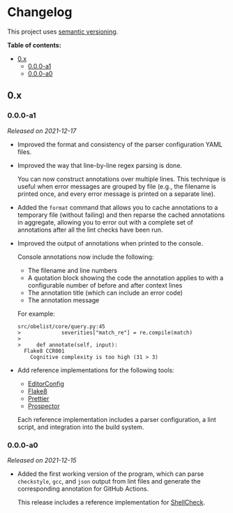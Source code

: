 # Changelog

This project uses [semantic versioning][semver].

**Table of contents:**

- [0.x](#0x)
  - [0.0.0-a1](#000-a1)
  - [0.0.0-a0](#000-a0)

[semver]: https://semver.org/

<!--

## Unreleased

- Added the `OBELIST_NO_ERROR` environment variable.

  If you set the `OBELIST_NO_ERROR` environment variable to `true`, the `obelist` command will ignore the `--error-on` option and never exit with an error.

- Added reference implementations for the following tools:

  - [Black][black]
  - [cSpell][cspell]
  - [Lintspaces][lintspaces]
  - [Lychee][lychee]
  - [markdown-link-check][mlc]
  - [MarkdownLint][markdownlint]
  - [Misspell][misspell]
  - [proselint][proselint]
  - [reorder-python-imports][py-imports]
  - [shfmt][shfmt]
  - [Whitespace Total Fixer][wtf]
  - [woke][woke]
  - [yamllint][yamllint]

  Each reference implementation includes a parser configuration, a lint script, and integration into the build system.

-->

## 0.x

### 0.0.0-a1

_Released on 2021-12-17_

- Improved the format and consistency of the parser configuration YAML files.

- Improved the way that line-by-line regex parsing is done.

  You can now construct annotations over multiple lines. This technique is useful when error messages are grouped by file (e.g., the filename is printed once, and every error message is printed on a separate line).

- Added the `format` command that allows you to cache annotations to a temporary file (without failing) and then reparse the cached annotations in aggregate, allowing you to error out with a complete set of annotations after all the lint checks have been run.

- Improved the output of annotations when printed to the console.

  Console annotations now include the following:

  - The filename and line numbers
  - A quotation block showing the code the annotation applies to with a configurable number of before and after context lines
  - The annotation title (which can include an error code)
  - The annotation message

  For example:

  ```text
  src/obelist/core/query.py:45
  >             severities["match_re"] = re.compile(match)
  >
  >     def annotate(self, input):
    Flake8 CCR001
      Cognitive complexity is too high (31 > 3)
  ```

- Add reference implementations for the following tools:

  - [EditorConfig][editorconfig]
  - [Flake8][flake8]
  - [Prettier][prettier]
  - [Prospector][prospector]

  Each reference implementation includes a parser configuration, a lint script, and integration into the build system.

### 0.0.0-a0

_Released on 2021-12-15_

- Added the first working version of the program, which can parse `checkstyle`, `gcc`, and `json` output from lint files and generate the corresponding annotation for GitHub Actions.

  This release includes a reference implementation for [ShellCheck][shellcheck].

[black]: https://black.readthedocs.io/en/stable/index.html
[cspell]: https://cspell.org/
[editorconfig]: https://editorconfig.org/
[flake8]: https://flake8.pycqa.org/en/latest/
[lintspaces]: https://github.com/evanshortiss/lintspaces-cli
[lychee]: https://github.com/lycheeverse/lychee
[markdownlint]: https://github.com/igorshubovych/markdownlint-cli
[misspell]: https://github.com/client9/misspell
[mlc]: https://github.com/tcort/markdown-link-check
[prettier]: https://prettier.io/
[proselint]: https://github.com/amperser/proselint
[prospector]: http://prospector.landscape.io/en/master/
[py-imports]: https://github.com/asottile/reorder_python_imports
[shellcheck]: https://www.shellcheck.net/
[shfmt]: https://github.com/patrickvane/shfmt
[woke]: https://github.com/get-woke/woke
[wtf]: https://github.com/dlenski/wtf
[yamllint]: https://yamllint.readthedocs.io/en/stable/index.html
